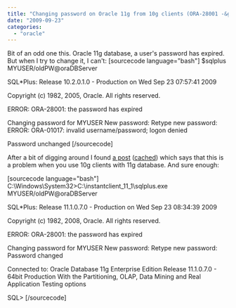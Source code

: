 ```yaml
---
title: "Changing password on Oracle 11g from 10g clients (ORA-28001 -&gt; ORA-01017)"
date: "2009-09-23"
categories: 
  - "oracle"
---
```


Bit of an odd one this. Oracle 11g database, a user's password has expired. But when I try to change it, I can't: \[sourcecode language="bash"\] $sqlplus MYUSER/oldPW@oraDBServer

SQL\*Plus: Release 10.2.0.1.0 - Production on Wed Sep 23 07:57:41 2009

Copyright (c) 1982, 2005, Oracle. All rights reserved.

ERROR: ORA-28001: the password has expired

Changing password for MYUSER New password: Retype new password: ERROR: ORA-01017: invalid username/password; logon denied

Password unchanged \[/sourcecode\]

After a bit of digging around I found [a post](http://www.experts-exchange.com/Database/Oracle/Q_24264349.html) ([cached](http://209.85.229.132/search?q=cache:hqJIemZFzTgJ:www.experts-exchange.com/Database/Oracle/Q_24264349.html+ora+expired+sqlplus+28001+01017&cd=1&hl=en&ct=clnk)) which says that this is a problem when you use 10g clients with 11g database. And sure enough:

\[sourcecode language="bash"\] C:\\Windows\\System32>C:\\instantclient\_11\_1\\sqlplus.exe MYUSER/oldPW@oraDBServer

SQL\*Plus: Release 11.1.0.7.0 - Production on Wed Sep 23 08:34:39 2009

Copyright (c) 1982, 2008, Oracle. All rights reserved.

ERROR: ORA-28001: the password has expired

Changing password for MYUSER New password: Retype new password: Password changed

Connected to: Oracle Database 11g Enterprise Edition Release 11.1.0.7.0 - 64bit Production With the Partitioning, OLAP, Data Mining and Real Application Testing options

SQL> \[/sourcecode\]
